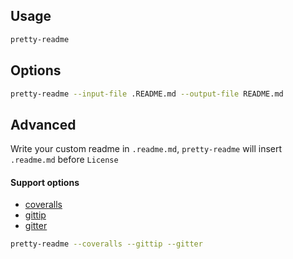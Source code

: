 Usage
---

```sh
pretty-readme
```

Options
---

```sh
pretty-readme --input-file .README.md --output-file README.md
```

Advanced
---

Write your custom readme in `.readme.md`, `pretty-readme` will insert `.readme.md` before `License`

#### Support options

- [coveralls](https://coveralls.io)
- [gittip](https://gratipay.com)
- [gitter](https://gitter.im)

```sh
pretty-readme --coveralls --gittip --gitter
```

